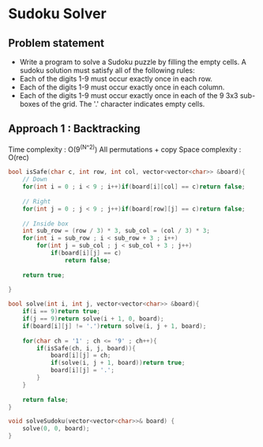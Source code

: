 # Sudoku Solver

## Problem statement 

- Write a program to solve a Sudoku puzzle by filling the empty cells.
A sudoku solution must satisfy all of the following rules:
- Each of the digits 1-9 must occur exactly once in each row.
- Each of the digits 1-9 must occur exactly once in each column.
- Each of the digits 1-9 must occur exactly once in each of the 9 3x3 sub-boxes of the grid.
The '.' character indicates empty cells.

## Approach 1 : Backtracking

Time complexity : O(9<sup>(N^2)</sup>) All permutations + copy
Space complexity : O(rec)

```cpp
bool isSafe(char c, int row, int col, vector<vector<char>> &board){
    // Down
    for(int i = 0 ; i < 9 ; i++)if(board[i][col] == c)return false;
    
    // Right
    for(int j = 0 ; j < 9 ; j++)if(board[row][j] == c)return false;
    
    // Inside box
    int sub_row = (row / 3) * 3, sub_col = (col / 3) * 3;
    for(int i = sub_row ; i < sub_row + 3 ; i++)
        for(int j = sub_col ; j < sub_col + 3 ; j++)
            if(board[i][j] == c)
                return false;
    
    return true;
    
}

bool solve(int i, int j, vector<vector<char>> &board){
    if(i == 9)return true;
    if(j == 9)return solve(i + 1, 0, board);
    if(board[i][j] != '.')return solve(i, j + 1, board);
    
    for(char ch = '1' ; ch <= '9' ; ch++){
        if(isSafe(ch, i, j, board)){
            board[i][j] = ch;
            if(solve(i, j + 1, board))return true;
            board[i][j] = '.';
        }
    }
    
    return false;
}

void solveSudoku(vector<vector<char>>& board) {
    solve(0, 0, board);
}
```
